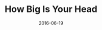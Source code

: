 ---
title: "How Big Is Your Head"
speaker: "Barry Gin"
date: "2016-06-19"
sermonUrl: "//35.190.93.184/sermons/20160619_sunday_barry_gin_how_big_is_your_head.mp3"
---